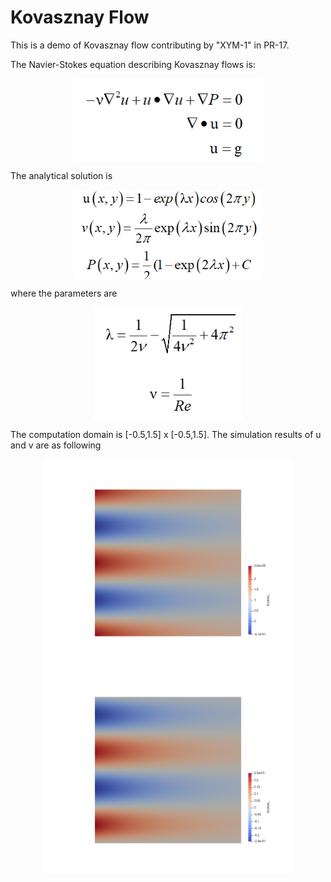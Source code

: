 # Kovasznay Flow #

This is a demo of Kovasznay flow contributing by "XYM-1" in PR-17.

The Navier-Stokes equation describing Kovasznay flows is:

<div align="center">
<img src="../../docs/source/img/koveq.png" width = "300" align=center />
</div>

The analytical solution is 

<div align="center">
<img src="../../docs/source/img/kovsol.png" width = "300" align=center />
</div>

where the parameters are

<div align="center">
<img src="../../docs/source/img/kovparam.png" width = "240" align=center />
</div>

The computation domain is [-0.5,1.5] x [-0.5,1.5]. The simulation results of u and v are as following

<div align="center">
<img src="../../docs/source/img/kovrstu.png" width = "400" align=center />
</div>

<div align="center">
<img src="../../docs/source/img/kovrstv.png" width = "400" align=center />
</div>
